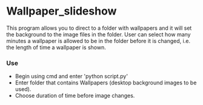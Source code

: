 # Wallpaper_slideshow
This program allows you to direct to a folder with wallpapers and it will set the background to the image files in the folder.
User can select how many minutes a wallpaper is allowed to be in the folder before it is changed, i.e. the length of time a wallpaper is shown.

<h3>Use</h3>
<ul>
  <li>Begin using cmd and enter 'python script.py'</li>
  <li>Enter folder that contains Wallpapers (desktop background images to be used).</li>
  <li>Choose duration of time before image changes.</li>
</ul>
